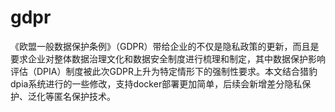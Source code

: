 # gdpr
《欧盟一般数据保护条例》（GDPR）带给企业的不仅是隐私政策的更新，而且是要求企业对整体数据治理文化和数据安全制度进行梳理和制定，其中数据保护影响评估（DPIA）制度被此次GDPR上升为特定情形下的强制性要求。本文结合猎豹dpia系统进行的一些修改，支持docker部署更加简单，后续会新增差分隐私保护、泛化等匿名保护技术。

